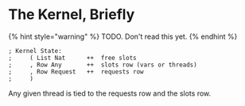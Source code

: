 # The Kernel, Briefly

{% hint style="warning" %}
TODO. Don't read this yet.
{% endhint %}

```sire
; Kernel State:
;     ( List Nat      ++  free slots
;     , Row Any       ++  slots row (vars or threads)
;     , Row Request   ++  requests row
;     )
```

Any given thread is tied to the requests row and the slots row.

